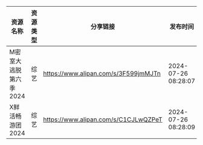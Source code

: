 | 资源名称          | 资源类型 | 分享链接                                 | 发布时间                |
| ------------- | ---- | ------------------------------------ | ------------------- |
| M密室大逃脱第六季2024 | 综艺   | https://www.alipan.com/s/3F599jmMJTn | 2024-07-26 08:28:07 |
| X鲜活畅游团2024    | 综艺   | https://www.alipan.com/s/C1CJLwQZPeT | 2024-07-26 08:28:09 |
